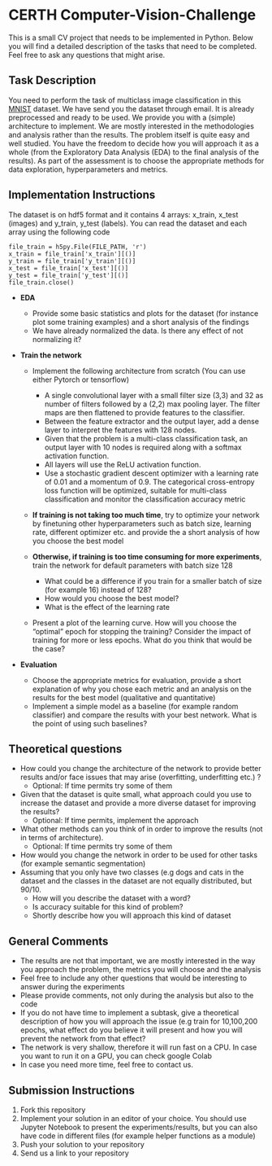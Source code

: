 # CERTH Computer-Vision-Challenge


This is a small CV project that needs to be implemented in Python. Below you will find a detailed description of the tasks that need to be completed. Feel free to ask any questions that might arise.

## Task Description

You need to perform the task of multiclass image classification in this [MNIST](https://en.wikipedia.org/wiki/MNIST_database) dataset. We have send you the dataset through email. It is already preprocessed and ready to be used. We provide you with a (simple) architecture to implement. We are mostly interested in the methodologies and analysis rather than the results. The problem itself is quite easy and well studied. You have the freedom to decide how you will approach it as a whole (from the Exploratory Data Analysis (EDA) to the final analysis of the results). As part of the assessment is to choose the appropriate methods for data exploration, hyperparameters and metrics.

## Implementation Instructions

 The dataset is on hdf5 format and it contains 4 arrays: x_train, x_test (images) and y_train, y_test (labels). You can read the dataset and each array using the following code
```
file_train = h5py.File(FILE_PATH, 'r')
x_train = file_train['x_train'][()]
y_train = file_train['y_train'][()]
x_test = file_train['x_test'][()]
y_test = file_train['y_test'][()]
file_train.close()
```

* **EDA**
  * Provide some basic statistics and plots for the dataset (for instance plot some training examples) and a short analysis of the findings
  * We have already normalized the data. Is there any effect of not normalizing it?

* **Train the network**
  * Implement the following architecture from scratch (You can use either Pytorch or tensorflow)
      * A single convolutional layer with a small filter size (3,3) and 32 as number of filters followed by a (2,2) max pooling layer. The filter maps are then flattened to provide features to the classifier.
      * Between the feature extractor and the output layer, add a dense layer to interpret the features with 128 nodes.
      * Given that the problem is a multi-class classification task, an output layer with 10 nodes is required along with a softmax activation function. 
      * All layers will use the ReLU activation function.
      * Use a stochastic gradient descent optimizer with a learning rate of 0.01 and a momentum of 0.9. The categorical cross-entropy loss function will be optimized, suitable for multi-class classification and monitor the classification accuracy metric
  * **If training is not taking too much time**, try to optimize your network by finetuning other hyperparameters such as batch size, learning rate, different optimizer etc. and provide the a short analysis of how you choose the best model

  * **Otherwise, if training is too time consuming for more experiments**, train the network for default parameters with batch size 128

    * What could be a difference if you train for a smaller batch of size (for example 16) instead of 128?  
    * How would you choose the best model?
    * What is the effect of the learning rate 

  * Present a plot of the learning curve. How will you choose the “optimal” epoch for stopping the training? Consider the impact of training for more or less epochs. What do you think that would be the case?

* **Evaluation**
  * Choose the appropriate metrics for evaluation, provide a short explanation of why you chose each metric and an analysis on the results for the best model (qualitative and quantitative)
  * Implement a simple model as a baseline (for example random classifier) and compare the results with your best network. What is the point of using such baselines?


## Theoretical questions

* How could you change the architecture of the network to provide better results and/or face issues that may arise (overfitting, underfitting etc.) ?
  * Optional: If time permits try some of them
* Given that the dataset is quite small, what approach could you use to increase the dataset and provide a more diverse dataset for improving the results? 
  * Optional: If time permits, implement the approach
* What other methods can you think of in order to improve the results (not in terms of architecture). 
  * Optional: If time permits try some of them
* How would you change the network in order to be used for other tasks (for example semantic segmentation)
* Assuming that you only have two classes (e.g dogs and cats in the dataset and the classes in the dataset are not equally distributed, but 90/10.
  * How will you describe the dataset with a word?
  * Is accuracy suitable for this kind of problem?
  * Shortly describe how you will approach this kind of dataset

## General Comments

* The results are not that important, we are mostly interested in the way you approach the problem, the metrics you will choose and the analysis
* Feel free to include any other questions that would be interesting to answer during the experiments
* Please provide comments, not only during the analysis but also to the code
* If you do not have time to implement a subtask, give a theoretical description of how you will approach the issue (e.g train for 10,100,200 epochs, what effect do you believe it will present and how you will prevent the network from that effect?
* The network is very shallow, therefore it will run fast on a CPU. In case you want to run it on a GPU, you can check google Colab
* In case you need more time, feel free to contact us.


## Submission Instructions
1. Fork this repository
2. Implement your solution in an editor of your choice. You should use Jupyter Notebook to present the experiments/results, but you can also have code in different files (for example helper functions as a module)
3. Push your solution to your repository
4. Send us a link to your repository


